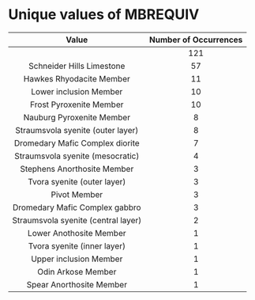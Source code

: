 
Unique values of MBREQUIV
=========================

|Value|Number of Occurrences|
| :---: | :---: |
| |121|
|Schneider Hills Limestone|57|
|Hawkes Rhyodacite Member|11|
|Lower inclusion Member|10|
|Frost Pyroxenite Member|10|
|Nauburg Pyroxenite Member|8|
|Straumsvola syenite (outer layer)|8|
|Dromedary Mafic Complex diorite|7|
|Straumsvola syenite (mesocratic)|4|
|Stephens Anorthosite Member|3|
|Tvora syenite (outer layer)|3|
|Pivot Member|3|
|Dromedary Mafic Complex gabbro|3|
|Straumsvola syenite (central layer)|2|
|Lower Anothosite Member|1|
|Tvora syenite (inner layer)|1|
|Upper inclusion Member|1|
|Odin Arkose Member|1|
|Spear Anorthosite Member|1|

